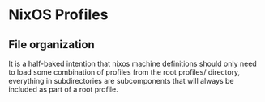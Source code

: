 # NixOS Profiles

## File organization

It is a half-baked intention that nixos machine definitions should only need to load some combination of profiles from the root profiles/ directory, everything in subdirectories are subcomponents that will always be included as part of a root profile.
